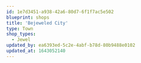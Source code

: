 ```yaml
---
id: 1e7d3451-a938-42a6-80d7-6f1f7ac5e502
blueprint: shops
title: 'Bejeweled City'
type: Town
shop_types:
  - Jewel
updated_by: ea6393ed-5c2e-4abf-b78d-80b9488e0102
updated_at: 1643052140
---
```

